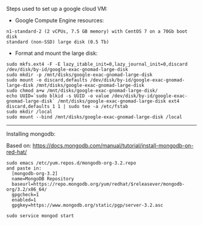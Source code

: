 Steps used to set up a google cloud VM:

* Google Compute Engine resources:
```
n1-standard-2 (2 vCPUs, 7.5 GB memory) with CentOS 7 on a 70Gb boot disk 
standard (non-SSD) large disk (0.5 Tb)
```

* Format and mount the large disk:
```
sudo mkfs.ext4 -F -E lazy_itable_init=0,lazy_journal_init=0,discard /dev/disk/by-id/google-exac-gnomad-large-disk
sudo mkdir -p /mnt/disks/google-exac-gnomad-large-disk
sudo mount -o discard,defaults /dev/disk/by-id/google-exac-gnomad-large-disk /mnt/disks/google-exac-gnomad-large-disk
sudo chmod a+w /mnt/disks/google-exac-gnomad-large-disk/
echo UUID=`sudo blkid -s UUID -o value /dev/disk/by-id/google-exac-gnomad-large-disk` /mnt/disks/google-exac-gnomad-large-disk ext4 discard,defaults 1 1 | sudo tee -a /etc/fstab
sudo mkdir /local
sudo mount --bind /mnt/disks/google-exac-gnomad-large-disk /local  
```

--------
Installing mongodb:

Based on: https://docs.mongodb.com/manual/tutorial/install-mongodb-on-red-hat/

```
sudo emacs /etc/yum.repos.d/mongodb-org-3.2.repo
and paste in:
  [mongodb-org-3.2]
  name=MongoDB Repository
  baseurl=https://repo.mongodb.org/yum/redhat/$releasever/mongodb-org/3.2/x86_64/
  gpgcheck=1
  enabled=1
  gpgkey=https://www.mongodb.org/static/pgp/server-3.2.asc

sudo service mongod start
```

